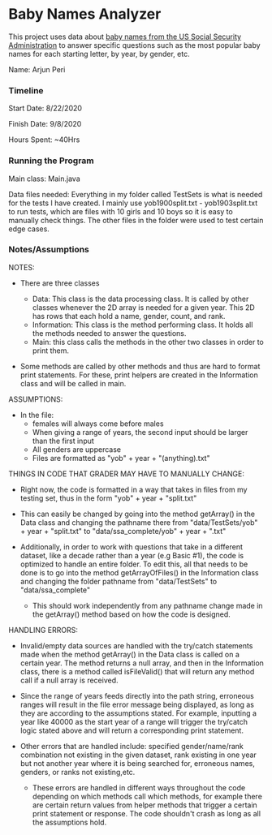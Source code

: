 Baby Names Analyzer
====

This project uses data about [baby names from the US Social Security Administration](https://www.ssa.gov/oact/babynames/limits.html) to answer specific questions such as the most popular baby names for each starting letter, by year, by gender, etc. 


Name: 
Arjun Peri

### Timeline

Start Date: 
8/22/2020

Finish Date: 
9/8/2020

Hours Spent:
~40Hrs


### Running the Program

Main class:
Main.java

Data files needed: 
Everything in my folder called TestSets is what is needed for the tests I have created. I mainly
use yob1900split.txt - yob1903split.txt to run tests, which are files with 10 girls and 10 boys so 
it is easy to manually check things. The other files in the folder were used to test certain edge cases. 


### Notes/Assumptions
NOTES:

- There are three classes
    - Data: This class is the data processing class. It is called by other classes whenever the
    2D array is needed for a given year. This 2D has rows that each hold a name, gender, count, and rank.
    - Information: This class is the method performing class. It holds all the methods needed to answer
    the questions. 
    - Main: this class calls the methods in the other two classes in order to print them.  
    
- Some methods are called by other methods and thus are hard to format print statements. For these,
print helpers are created in the Information class and will be called in main. 

ASSUMPTIONS: 

- In the file: 
   - females will always come before males
   - When giving a range of years, the second input should be larger than the first input
   - All genders are uppercase
   - Files are formatted as "yob" + year + "(anything).txt" 

THINGS IN CODE THAT GRADER MAY HAVE TO MANUALLY CHANGE:

- Right now, the code is formatted in a way that takes in files from my testing set, thus in the form
"yob" + year + "split.txt" 

- This can easily be changed by going into the method getArray() in the Data class and changing the 
pathname there from "data/TestSets/yob" + year + "split.txt" to "data/ssa_complete/yob" + year + ".txt"

- Additionally, in order to work with questions that take in a different dataset, like a decade
 rather than a year (e.g Basic #1), the code is optimized to handle an entire folder. To edit this,
 all that needs to be done is to go into the method getArrayOfFiles() in the Information class 
 and changing the folder pathname from "data/TestSets" to "data/ssa_complete"
    - This should work independently from any pathname change made in the getArray() method based on how the 
    code is designed. 

HANDLING ERRORS:

- Invalid/empty data sources are handled with the try/catch statements made when the method getArray() 
in the Data class is called on a certain year. The method returns a null array, and then in the Information
class, there is a method called isFileValid() that will return any method call if a null array is received. 

- Since the range of years feeds directly into the path string, erroneous ranges will result in 
the file error message being displayed, as long as they are according to the assumptions stated. For example,
inputting a year like 40000 as the start year of a range will trigger the try/catch logic stated above
and will return a corresponding print statement.  

- Other errors that are handled include: specified gender/name/rank combination not existing in the 
given dataset, rank existing in one year but not another year where it is being searched for, erroneous
names, genders, or ranks not existing,etc. 
    - These errors are handled in different ways throughout the code depending on which methods call
    which methods, for example there are certain return values from helper methods that trigger a certain
    print statement or response. The code shouldn't crash as long as all the assumptions hold. 
